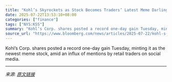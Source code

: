 ```yaml
---
title: "Kohl’s Skyrockets as Stock Becomes Traders’ Latest Meme Darling"
date: 2025-07-22T13:53:10+08:00
categories: ["finance"]
tags: ["NYS:KSS"]
summary: "Kohl’s Corp. shares posted a record one-day gain Tuesday, minting it as the newest meme stock, amid an influx of mentions by retail traders on social media."
source_url: "https://www.bloomberg.com/news/articles/2025-07-22/kohl-s-skyrockets-as-stock-becomes-latest-to-get-meme-treatment"
---
```


Kohl’s Corp. shares posted a record one-day gain Tuesday, minting it as the newest meme stock, amid an influx of mentions by retail traders on social media.

---

*来源: [原文链接](https://www.bloomberg.com/news/articles/2025-07-22/kohl-s-skyrockets-as-stock-becomes-latest-to-get-meme-treatment)*
